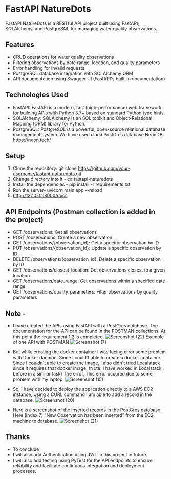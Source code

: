 # FastAPI NatureDots

FastAPI NatureDots is a RESTful API project built using FastAPI, SQLAlchemy, and PostgreSQL for managing water quality observations.

## Features

- CRUD operations for water quality observations
- Filtering observations by date range, location, and quality parameters
- Error handling for invalid requests
- PostgreSQL database integration with SQLAlchemy ORM
- API documentation using Swagger UI (FastAPI's built-in documentation)

## Technologies Used

- FastAPI: FastAPI is a modern, fast (high-performance) web framework for building APIs with Python 3.7+ based on standard Python type hints.
- SQLAlchemy: SQLAlchemy is an SQL toolkit and Object-Relational Mapping (ORM) library for Python.
- PostgreSQL: PostgreSQL is a powerful, open-source relational database management system. We have used cloud PostGres database NeonDB: https://neon.tech/

## Setup

1. Clone the repository:
git clone https://github.com/your-username/fastapi-naturedots.git
2. Change directory into it -
cd fastapi-naturedots
3. Install the dependencies -
pip install -r requirements.txt
4. Run the server-
uvicorn main:app --reload
5. http://127.0.0.1:8000/docs

## API Endpoints (Postman collection is added in the project)

- GET /observations: Get all observations
- POST /observations: Create a new observation
- GET /observations/{observation_id}: Get a specific observation by ID
- PUT /observations/{observation_id}: Update a specific observation by ID
- DELETE /observations/{observation_id}: Delete a specific observation by ID
- GET /observations/closest_location: Get observations closest to a given location
- GET /observations/date_range: Get observations within a specified date range
- GET /observations/quality_parameters: Filter observations by quality parameters

## Note - 
- I have created the APIs using FastAPI with a PostGres database. The documentation for the API can be found in the POSTMAN collections. At this point the requirement 1,2 is completed.
  ![Screenshot (22)](https://github.com/madhurjyasarma/FastAPI-PostGres/assets/77984764/0a8eec12-e0b7-415e-a594-a5efac42d484)
  Example of one API with POSTMAN
  ![Screenshot (7)](https://github.com/madhurjyasarma/FastAPI-PostGres/assets/77984764/5becd497-7d55-4b48-9951-c8b8b47bbe8e)

- But while creating the docker container I was facing error some problem with Docker daemon. Since I could't able to create a docker container.
  Since I couldn't able to create the image, I also didn't tried Localstack since it requires that docker image. (Note: I have worked in Localstack before in a similar task)
  The error, This error occured due to some problem with my laptop.
  ![Screenshot (15)](https://github.com/madhurjyasarma/FastAPI-PostGres/assets/77984764/0afceb67-c822-4698-82ad-51adfe1ec7cb)

- So, I have decided to deploy the application directly to a AWS EC2 instance, Using a CURL command I am able to add a record in the database.
![Screenshot (20)](https://github.com/madhurjyasarma/FastAPI-PostGres/assets/77984764/bb4c8ce0-08e8-46f1-8fef-bbb7a16bd762)

- Here is a screenshot of the inserted records in the PostGres database. Here (Index 7) "New Observation has been inserted" from the EC2 machine to database.
![Screenshot (21)](https://github.com/madhurjyasarma/FastAPI-PostGres/assets/77984764/0ffbc6ec-229c-4cf6-aaae-e2c671ffc4cd)

## Thanks
- To conclude
- I will also add Authentication using JWT in this project in future.
- I will also add testing using PyTest for the API endpoints to ensure reliability and
facilitate continuous integration and deployment processes.


